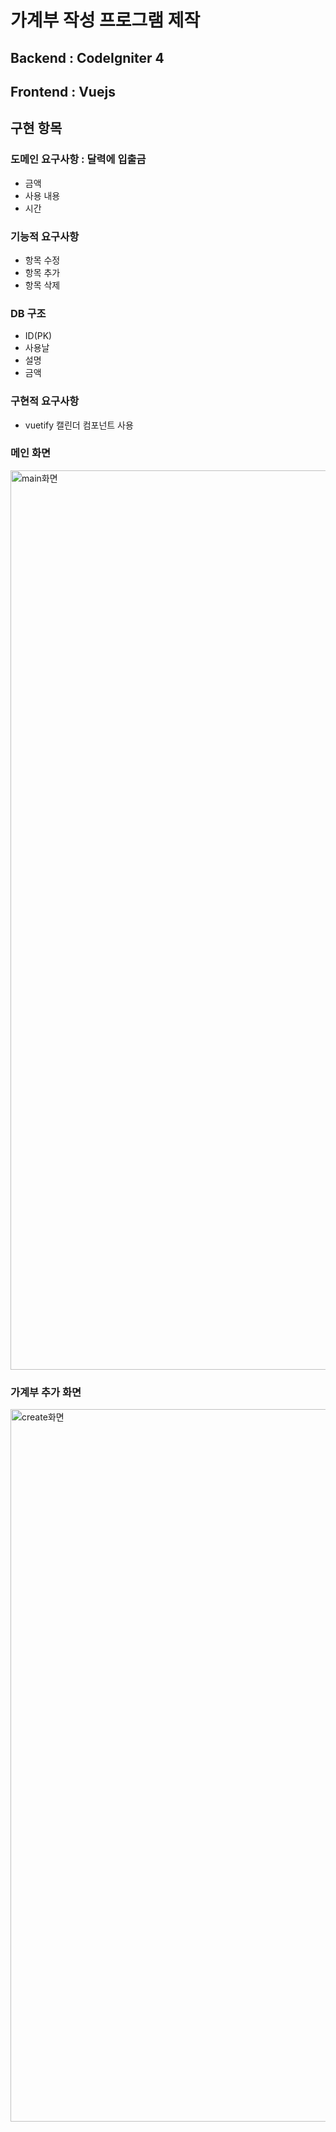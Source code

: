 # 가계부 작성 프로그램 제작

## Backend : CodeIgniter 4

## Frontend : Vuejs

## 구현 항목
### 도메인 요구사항 : 달력에 입출금
* 금액
* 사용 내용
* 시간

### 기능적 요구사항
* 항목 수정
* 항목 추가
* 항목 삭제

### DB 구조
* ID(PK)
* 사용날
* 설명
* 금액

### 구현적 요구사항
* vuetify 캘린더 컴포넌트 사용

### 메인 화면
<img width="1439" alt="main화면" src="https://user-images.githubusercontent.com/19687080/104290550-d2801300-54fd-11eb-9afa-3b003f2fffa4.png">

### 가계부 추가 화면
<img width="1140" alt="create화면" src="https://user-images.githubusercontent.com/19687080/104290571-d875f400-54fd-11eb-9a68-aff4d15d9109.png">

